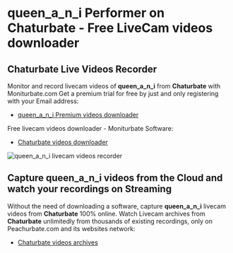 # queen_a_n_i Performer on Chaturbate - Free LiveCam videos downloader

## Chaturbate Live Videos Recorder

Monitor and record livecam videos of **queen_a_n_i** from **Chaturbate** with Moniturbate.com
Get a premium trial for free by just and only registering with your Email address:
* [queen_a_n_i Premium videos downloader](https://moniturbate.com/request-demo-licence-key.html)

Free livecam videos downloader - Moniturbate Software:
* [Chaturbate videos downloader](https://moniturbate.com/moniturbate-download-software.html)

![queen_a_n_i livecam videos recorder](https://peachurnet.com/templates/moniturbate-software.png)


## Capture queen_a_n_i videos from the Cloud and watch your recordings on Streaming

Without the need of downloading a software, capture **queen_a_n_i** livecam videos from **Chaturbate** 100% online.
Watch Livecam archives from **Chaturbate** unlimitedly from thousands of existing recordings, only on Peachurbate.com and its websites network:
* [Chaturbate videos archives](https://peachurnet.com/)